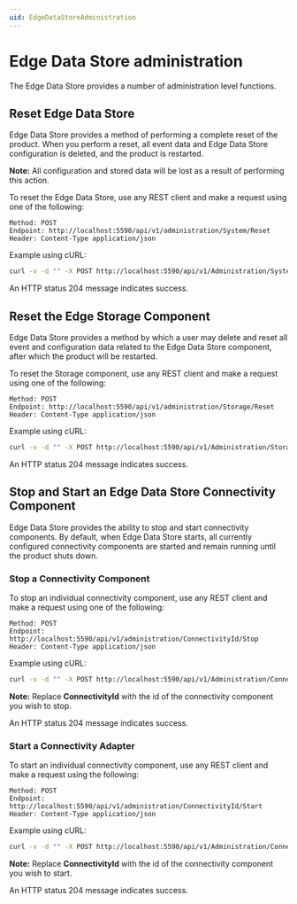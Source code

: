 ```yaml
---
uid: EdgeDataStoreAdministration
---
```


# Edge Data Store administration

The Edge Data Store provides a number of administration level functions.

## Reset Edge Data Store

Edge Data Store provides a method of performing a complete reset of the product. When you perform a reset, all event data and Edge Data Store configuration is deleted, and the product is restarted.

**Note:** All configuration and stored data will be lost as a result of performing this action.

To reset the Edge Data Store, use any REST client and make a request using one of the following:

```http
Method: POST
Endpoint: http://localhost:5590/api/v1/administration/System/Reset
Header: Content-Type application/json
```

Example using cURL:

```bash
curl -v -d "" -X POST http://localhost:5590/api/v1/Administration/System/Reset
```

An HTTP status 204 message indicates success.

## Reset the Edge Storage Component

Edge Data Store provides a method by which a user may delete and reset all event and configuration data related to the Edge Data Store component, after which the product will be restarted.

To reset the Storage component, use any REST client and make a request using one of the following:

```http
Method: POST
Endpoint: http://localhost:5590/api/v1/administration/Storage/Reset
Header: Content-Type application/json
```

Example using cURL:

```bash
curl -v -d "" -X POST http://localhost:5590/api/v1/Administration/Storage/Reset
```

An HTTP status 204 message indicates success.

## Stop and Start an Edge Data Store Connectivity Component

Edge Data Store provides the ability to stop and start connectivity components. By default, when Edge Data Store starts, all currently configured connectivity components are started and remain running until the product shuts down.

### Stop a Connectivity Component

To stop an individual connectivity component, use any REST client and make a request using one of the following:

```http
Method: POST
Endpoint: http://localhost:5590/api/v1/administration/ConnectivityId/Stop
Header: Content-Type application/json
```

Example using cURL:

```bash
curl -v -d "" -X POST http://localhost:5590/api/v1/Administration/ConnectivityId/Stop
```

**Note:** Replace **ConnectivityId** with the id of the connectivity component you wish to stop.

An HTTP status 204 message indicates success.

### Start a Connectivity Adapter

To start an individual connectivity component, use any REST client and make a request using the following:

```http
Method: POST
Endpoint: http://localhost:5590/api/v1/administration/ConnectivityId/Start
Header: Content-Type application/json
```

Example using cURL:

```bash
curl -v -d "" -X POST http://localhost:5590/api/v1/Administration/ConnectivityId/Start
```

**Note:** Replace **ConnectivityId** with the id of the connectivity component you wish to start.

An HTTP status 204 message indicates success.
